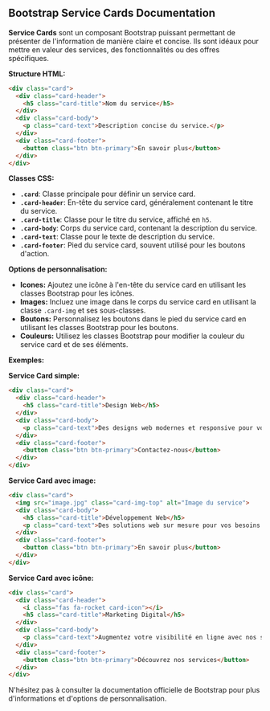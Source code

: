 ## Bootstrap Service Cards Documentation

**Service Cards** sont un composant Bootstrap puissant permettant de présenter de l'information de manière claire et concise. Ils sont idéaux pour mettre en valeur des services, des fonctionnalités ou des offres spécifiques.

**Structure HTML:**

```html
<div class="card">
  <div class="card-header">
    <h5 class="card-title">Nom du service</h5>
  </div>
  <div class="card-body">
    <p class="card-text">Description concise du service.</p>
  </div>
  <div class="card-footer">
    <button class="btn btn-primary">En savoir plus</button>
  </div>
</div>
```

**Classes CSS:**

* **`.card`**: Classe principale pour définir un service card.
* **`.card-header`**: En-tête du service card, généralement contenant le titre du service.
* **`.card-title`**: Classe pour le titre du service, affiché en `h5`.
* **`.card-body`**: Corps du service card, contenant la description du service.
* **`.card-text`**: Classe pour le texte de description du service.
* **`.card-footer`**: Pied du service card, souvent utilisé pour les boutons d'action.

**Options de personnalisation:**

* **Icones:** Ajoutez une icône à l'en-tête du service card en utilisant les classes Bootstrap pour les icônes.
* **Images:** Incluez une image dans le corps du service card en utilisant la classe `.card-img` et ses sous-classes.
* **Boutons:** Personnalisez les boutons dans le pied du service card en utilisant les classes Bootstrap pour les boutons.
* **Couleurs:** Utilisez les classes Bootstrap pour modifier la couleur du service card et de ses éléments.

**Exemples:**

**Service Card simple:**

```html
<div class="card">
  <div class="card-header">
    <h5 class="card-title">Design Web</h5>
  </div>
  <div class="card-body">
    <p class="card-text">Des designs web modernes et responsive pour votre entreprise.</p>
  </div>
  <div class="card-footer">
    <button class="btn btn-primary">Contactez-nous</button>
  </div>
</div>
```

**Service Card avec image:**

```html
<div class="card">
  <img src="image.jpg" class="card-img-top" alt="Image du service">
  <div class="card-body">
    <h5 class="card-title">Développement Web</h5>
    <p class="card-text">Des solutions web sur mesure pour vos besoins spécifiques.</p>
  </div>
  <div class="card-footer">
    <button class="btn btn-primary">En savoir plus</button>
  </div>
</div>
```

**Service Card avec icône:**

```html
<div class="card">
  <div class="card-header">
    <i class="fas fa-rocket card-icon"></i>
    <h5 class="card-title">Marketing Digital</h5>
  </div>
  <div class="card-body">
    <p class="card-text">Augmentez votre visibilité en ligne avec nos stratégies marketing.</p>
  </div>
  <div class="card-footer">
    <button class="btn btn-primary">Découvrez nos services</button>
  </div>
</div>
```



N'hésitez pas à consulter la documentation officielle de Bootstrap pour plus d'informations et d'options de personnalisation.
